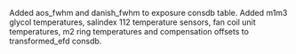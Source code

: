 Added aos_fwhm and danish_fwhm to exposure consdb table.
Added m1m3 glycol temperatures, salindex 112 temperature sensors, fan coil unit temperatures, m2 ring temperatures and compensation offsets to transformed_efd consdb.
